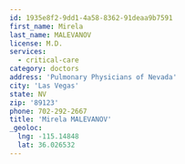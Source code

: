```yaml
---
id: 1935e8f2-9dd1-4a58-8362-91deaa9b7591
first_name: Mirela
last_name: MALEVANOV
license: M.D.
services:
  - critical-care
category: doctors
address: 'Pulmonary Physicians of Nevada'
city: 'Las Vegas'
state: NV
zip: '89123'
phone: 702-292-2667
title: 'Mirela MALEVANOV'
_geoloc:
  lng: -115.14848
  lat: 36.026532
---
```


